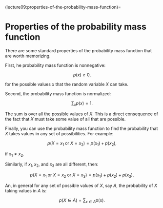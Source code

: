 (lecture09:properties-of-the-probability-mass-function)=
# Properties of the probability mass function

There are some standard properties of the probability mass function that are worth memorizing.

First, he probability mass function is nonnegative:

$$
p(x) \ge 0,
$$

for the possible values $x$ that the random variable $X$ can take.

Second, the probability mass function is normalized:

$$
\sum_x p(x) = 1.
$$

The sum is over all the possible values of $X$.
This is a direct consequence of the fact that $X$ must take some value of
all that are possible.

Finally, you can use the probability mass function to find the probability that
$X$ takes values in any set of possibilities.
For example:

$$
p(X=x_1\;\text{or}\;X=x_2) = p(x_1) + p(x_2),
$$

if $x_1\not= x_2$.

Similarly, if $x_1, x_2,$ and $x_3$ are all different, then:

$$
p(X=x_1\;\text{or}\;X=x_2\;\text{or}\;X=x_3) = p(x_1) + p(x_2) + p(x_3).
$$

An, in general for any set of possible values of $X$, say $A$, the probability
of $X$ taking values in $A$ is:

$$
p(X\in A) = \sum_{x\in A} p(x).
$$

